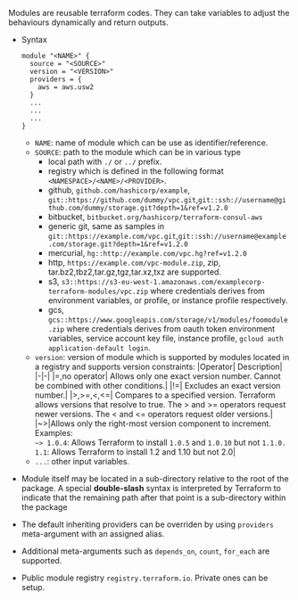 Modules are reusable terraform codes. They can take variables to adjust the behaviours dynamically and return outputs.

- Syntax

  ```
  module "<NAME>" {
    source = "<SOURCE>"
    version = "<VERSION>"
    providers = {
      aws = aws.usw2
    }
    ...
    ...
    ...
  }
  ```

  - `NAME`: name of module which can be use as identifier/reference.
  - `SOURCE`: path to the module which can be in various type
    - local path with `./` or `../` prefix.
    - registry which is defined in the following format `<NAMESPACE>/<NAME>/<PROVIDER>`.
    - github, `github.com/hashicorp/example`, `git::https://github.com/dummy/vpc.git`,`git::ssh://username@github.com/dummy/storage.git?depth=1&ref=v1.2.0`
    - bitbucket, `bitbucket.org/hashicorp/terraform-consul-aws`
    - generic git, same as samples in `git::https://example.com/vpc.git`,`git::ssh://username@example.com/storage.git?depth=1&ref=v1.2.0`
    - mercurial, `hg::http://example.com/vpc.hg?ref=v1.2.0`
    - http, `https://example.com/vpc-module.zip`, zip, tar.bz2,tbz2,tar.gz,tgz,tar.xz,txz are supported.
    - s3, `s3::https://s3-eu-west-1.amazonaws.com/examplecorp-terraform-modules/vpc.zip` where credentials derives from environment variables, or profile, or instance profile respectively.
    - gcs, `gcs::https://www.googleapis.com/storage/v1/modules/foomodule.zip` where credentials derives from oauth token environment variables, service account key file, instance profile, `gcloud auth application-default login`.
  - `version`: version of module which is supported by modules located in a registry and supports version constraints:
      |Operator|	Description|
      |-|-|
      |=,no operator|	Allows only one exact version number. Cannot be combined with other conditions.|
      |!=|	Excludes an exact version number.|
      |>,>=,<,<=|	Compares to a specified version. Terraform allows versions that resolve to true. The > and >= operators request newer versions. The < and <= operators request older versions.|
      |~>|Allows only the right-most version component to increment.<br> Examples: <br>  `~> 1.0.4`: Allows Terraform to install `1.0.5` and `1.0.10` but not `1.1.0.`<br> `1.1`: Allows Terraform to install 1.2 and 1.10 but not 2.0|
  - `...`: other input variables.
- Module itself may be located in a sub-directory relative to the root of the package. A special **double-slash** syntax is interpreted by Terraform to indicate that the remaining path after that point is a sub-directory within the package
- The default inheriting providers can be overriden by using `providers` meta-argument with an assigned alias. 
- Additional meta-arguments such as `depends_on`, `count`, `for_each` are supported.
- Public module registry `registry.terraform.io`. Private ones can be setup.
